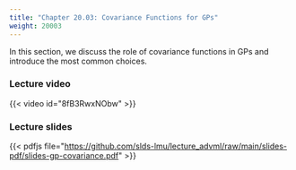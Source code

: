 ```yaml
---
title: "Chapter 20.03: Covariance Functions for GPs"
weight: 20003
---
```

In this section, we discuss the role of covariance functions in GPs and introduce the most common choices. 

<!--more-->

### Lecture video

{{< video id="8fB3RwxNObw" >}}

### Lecture slides

{{< pdfjs file="https://github.com/slds-lmu/lecture_advml/raw/main/slides-pdf/slides-gp-covariance.pdf" >}}
